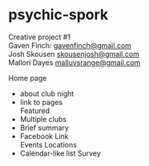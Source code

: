 # psychic-spork  
Creative project #1  
Gaven Finch: gavenfinch@gmail.com  
Josh Skousen skousenjosh@gmail.com  
Mallori Dayes malluvsrange@gmail.com  


Home page  
* about club night  
* link to pages  
Featured  
* Multiple clubs  
* Brief summary  
* Facebook Link  
Events Locations  
* Calendar-like list
Survey  

